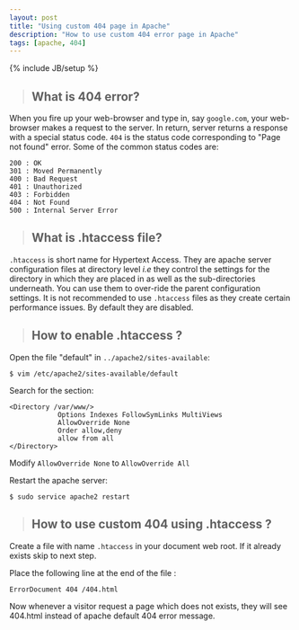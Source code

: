 ```yaml
---
layout: post
title: "Using custom 404 page in Apache"
description: "How to use custom 404 error page in Apache"
tags: [apache, 404]
---
```

{% include JB/setup %}


> ## What is 404 error?

When you fire up your web-browser and type in, say `google.com`, your web-browser makes a request to the server. In return, server returns a response with a special status code. `404` is the status code corresponding to "Page not found" error. Some of the common status codes are:

    200 : OK
    301 : Moved Permanently
    400 : Bad Request
    401 : Unauthorized
    403 : Forbidden
    404 : Not Found
    500 : Internal Server Error

> ## What is .htaccess file?

`.htaccess` is short name for Hypertext Access. They are apache server configuration files at directory level *i.e* they control the settings for the directory in which they are placed in as well as the sub-directories underneath. You can use them to over-ride the parent configuration settings. It is not recommended to use `.htaccess` files as they create certain performance issues. By default they are disabled.

> ## How to enable .htaccess ?

Open the file "default" in `../apache2/sites-available`:

`$ vim /etc/apache2/sites-available/default`

Search for the section:

    <Directory /var/www/>
                Options Indexes FollowSymLinks MultiViews
                AllowOverride None
                Order allow,deny
                allow from all
    </Directory>

Modify `AllowOverride None` to `AllowOverride All`

Restart the apache server:

`$ sudo service apache2 restart`

> ## How to use custom 404 using .htaccess ?

Create a file with name `.htaccess` in your document web root. If it already exists skip to next step.

Place the following line at the end of the file :

`ErrorDocument 404 /404.html`

Now whenever a visitor request a page which does not exists, they will see 404.html instead of apache default 404 error message.